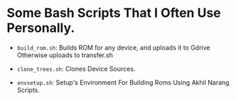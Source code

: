 # Some Bash Scripts That I Often Use Personally.

* `build_rom.sh`: Builds ROM for any device, and uploads it to Gdrive Otherwise uploads to transfer.sh

* `clone_trees.sh`: Clones Device Sources.

* `envsetup.sh`: Setup's Environment For Building Roms Using Akhil Narang Scripts.
